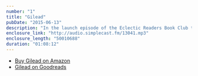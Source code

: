 ```yaml
---
number: "1"
title: "Gilead"
pubDate: "2015-06-13"
description: "In the launch episode of the Eclectic Readers Book Club the group discusses Gilead."
enclosure_link: "http://audio.simplecast.fm/13041.mp3"
enclosure_length: "50010688"
duration: "01:08:12"
---
```

- [Buy Gilead on Amazon](http://amzn.com/B000O76NMS)
- [Gilead on Goodreads](http://www.goodreads.com/book/show/68210.Gilead)

